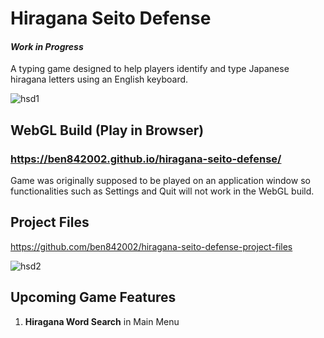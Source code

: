 # Hiragana Seito Defense
#### <i>Work in Progress</i>  
A typing game designed to help players identify and type Japanese hiragana letters using an English keyboard.  

![hsd1](https://user-images.githubusercontent.com/78128664/187120015-50bbfef7-8f15-4cea-9186-6307804d9e5c.png)

## WebGL Build (Play in Browser)
### https://ben842002.github.io/hiragana-seito-defense/  
Game was originally supposed to be played on an application window so functionalities such as Settings and Quit will not work in the WebGL build.

## Project Files
https://github.com/ben842002/hiragana-seito-defense-project-files

![hsd2](https://user-images.githubusercontent.com/78128664/187120018-15f0097d-7aea-4b5b-a80d-fe6986d7c249.png)

## Upcoming Game Features
1. **Hiragana Word Search** in Main Menu
